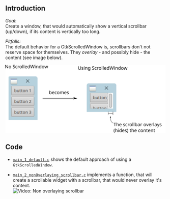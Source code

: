 ## Introduction

*Goal*:<br>
Create a window, that would automatically show a vertical scrollbar (up/down),
if its content is vertically too long.

*Pitfalls:*<br>
The default behavior for a GtkScrolledWindow is, scrollbars don't not reserve
space for themselves. They *overlay* - and possibly hide - the content (see image below).

![Scrollbar overlays content](doc_data/overlay_scrollbar.svg)

## Code

- [`main_1_default.c`](./main_1_default.c) shows the default approach of using a
  `GtkScrolledWindow`.

- [`main_2_nonOverlaying_scrollbar.c`](./main_2_nonOverlaying_scrollbar.c)
    implements a function, that will create a scrollable widget with a
    scrollbar, that would never overlay it's content.<br>
    ![Video: Non overlaying scrollbar](main_2_nonOverlaying_scrollbar.gif)
